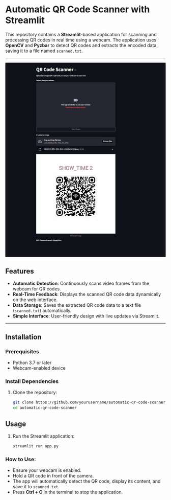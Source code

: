 # Automatic QR Code Scanner with Streamlit

This repository contains a **Streamlit**-based application for scanning and processing QR codes in real time using a webcam. The application uses **OpenCV** and **Pyzbar** to detect QR codes and extracts the encoded data, saving it to a file named `scanned.txt`.

---

![Qr example](Capture.PNG)

## Features

- **Automatic Detection**: Continuously scans video frames from the webcam for QR codes.
- **Real-Time Feedback**: Displays the scanned QR code data dynamically on the web interface.
- **Data Storage**: Saves the extracted QR code data to a text file (`scanned.txt`) automatically.
- **Simple Interface**: User-friendly design with live updates via Streamlit.

---

## Installation

### Prerequisites
- Python 3.7 or later
- Webcam-enabled device

### Install Dependencies
1. Clone the repository:
   ```bash
   git clone https://github.com/yourusername/automatic-qr-code-scanner.git
   cd automatic-qr-code-scanner
    ```

## Usage

1. Run the Streamlit application:
   ```bash
   streamlit run app.py
   ```
### How to Use:
- Ensure your webcam is enabled.
- Hold a QR code in front of the camera.
- The app will automatically detect the QR code, display its content, and save it to `scanned.txt`.
- Press **Ctrl + C** in the terminal to stop the application.
